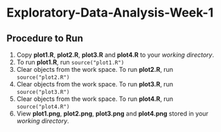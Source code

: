 # Exploratory-Data-Analysis-Week-1

## Procedure to Run

1. Copy **plot1.R**, **plot2.R**, **plot3.R** and **plot4.R** to your _working directory_.
2. To run **plot1.R**, run `source("plot1.R")`
3. Clear objects from the work space. To run **plot2.R**, run `source("plot2.R")`
4. Clear objects from the work space. To run **plot3.R**, run `source("plot3.R")`
5. Clear objects from the work space. To run **plot4.R**, run `source("plot4.R")`
6. View **plot1.png**, **plot2.png**, **plot3.png** and **plot4.png** stored in your _working directory_.
